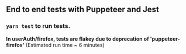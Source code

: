 ## End to end tests with Puppeteer and Jest


### `yarn test` to run tests. 
**In userAuth/firefox, tests are flakey due to deprecation of 'puppeteer-firefox'**
(Estimated run time ~ 6 minutes)




